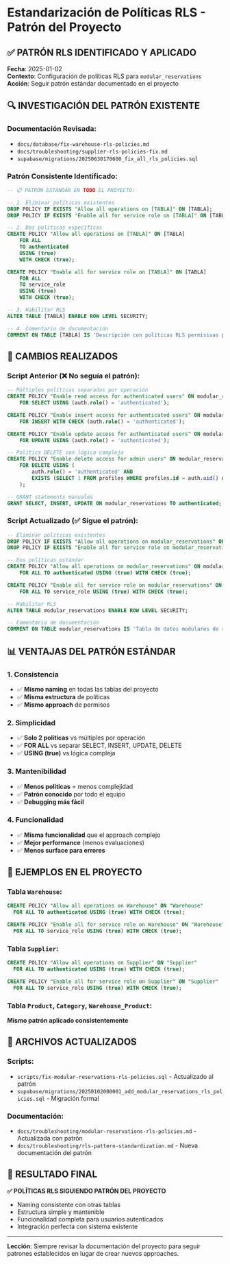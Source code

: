 # Estandarización de Políticas RLS - Patrón del Proyecto

## ✅ **PATRÓN RLS IDENTIFICADO Y APLICADO**

**Fecha**: 2025-01-02  
**Contexto**: Configuración de políticas RLS para `modular_reservations`  
**Acción**: Seguir patrón estándar documentado en el proyecto

## 🔍 **INVESTIGACIÓN DEL PATRÓN EXISTENTE**

### **Documentación Revisada:**
- `docs/database/fix-warehouse-rls-policies.md`
- `docs/troubleshooting/supplier-rls-policies-fix.md` 
- `supabase/migrations/20250630170600_fix_all_rls_policies.sql`

### **Patrón Consistente Identificado:**
```sql
-- 📋 PATRÓN ESTÁNDAR EN TODO EL PROYECTO:

-- 1. Eliminar políticas existentes
DROP POLICY IF EXISTS "Allow all operations on [TABLA]" ON [TABLA];
DROP POLICY IF EXISTS "Enable all for service role on [TABLA]" ON [TABLA];

-- 2. Dos políticas específicas
CREATE POLICY "Allow all operations on [TABLA]" ON [TABLA]
    FOR ALL 
    TO authenticated
    USING (true) 
    WITH CHECK (true);

CREATE POLICY "Enable all for service role on [TABLA]" ON [TABLA]
    FOR ALL 
    TO service_role
    USING (true) 
    WITH CHECK (true);

-- 3. Habilitar RLS
ALTER TABLE [TABLA] ENABLE ROW LEVEL SECURITY;

-- 4. Comentario de documentación
COMMENT ON TABLE [TABLA] IS 'Descripción con políticas RLS permisivas para usuarios autenticados';
```

## 🔄 **CAMBIOS REALIZADOS**

### **Script Anterior (❌ No seguía el patrón):**
```sql
-- Múltiples políticas separadas por operación
CREATE POLICY "Enable read access for authenticated users" ON modular_reservations
    FOR SELECT USING (auth.role() = 'authenticated');

CREATE POLICY "Enable insert access for authenticated users" ON modular_reservations
    FOR INSERT WITH CHECK (auth.role() = 'authenticated');

CREATE POLICY "Enable update access for authenticated users" ON modular_reservations
    FOR UPDATE USING (auth.role() = 'authenticated');

-- Política DELETE con lógica compleja
CREATE POLICY "Enable delete access for admin users" ON modular_reservations
    FOR DELETE USING (
        auth.role() = 'authenticated' AND 
        EXISTS (SELECT 1 FROM profiles WHERE profiles.id = auth.uid() AND profiles.role IN ('ADMINISTRADOR'))
    );

-- GRANT statements manuales
GRANT SELECT, INSERT, UPDATE ON modular_reservations TO authenticated;
```

### **Script Actualizado (✅ Sigue el patrón):**
```sql
-- Eliminar políticas existentes
DROP POLICY IF EXISTS "Allow all operations on modular_reservations" ON modular_reservations;
DROP POLICY IF EXISTS "Enable all for service role on modular_reservations" ON modular_reservations;

-- Dos políticas estándar
CREATE POLICY "Allow all operations on modular_reservations" ON modular_reservations
    FOR ALL TO authenticated USING (true) WITH CHECK (true);

CREATE POLICY "Enable all for service role on modular_reservations" ON modular_reservations
    FOR ALL TO service_role USING (true) WITH CHECK (true);

-- Habilitar RLS
ALTER TABLE modular_reservations ENABLE ROW LEVEL SECURITY;

-- Comentario de documentación
COMMENT ON TABLE modular_reservations IS 'Tabla de datos modulares de reservas con políticas RLS permisivas para usuarios autenticados';
```

## 📊 **VENTAJAS DEL PATRÓN ESTÁNDAR**

### **1. Consistencia**
- ✅ **Mismo naming** en todas las tablas del proyecto
- ✅ **Misma estructura** de políticas
- ✅ **Mismo approach** de permisos

### **2. Simplicidad**
- ✅ **Solo 2 políticas** vs múltiples por operación
- ✅ **FOR ALL** vs separar SELECT, INSERT, UPDATE, DELETE
- ✅ **USING (true)** vs lógica compleja

### **3. Mantenibilidad**
- ✅ **Menos políticas** = menos complejidad
- ✅ **Patrón conocido** por todo el equipo
- ✅ **Debugging más fácil**

### **4. Funcionalidad**
- ✅ **Misma funcionalidad** que el approach complejo
- ✅ **Mejor performance** (menos evaluaciones)
- ✅ **Menos surface para errores**

## 🎯 **EJEMPLOS EN EL PROYECTO**

### **Tabla `Warehouse`:**
```sql
CREATE POLICY "Allow all operations on Warehouse" ON "Warehouse"
  FOR ALL TO authenticated USING (true) WITH CHECK (true);

CREATE POLICY "Enable all for service role on Warehouse" ON "Warehouse"
  FOR ALL TO service_role USING (true) WITH CHECK (true);
```

### **Tabla `Supplier`:**
```sql
CREATE POLICY "Allow all operations on Supplier" ON "Supplier"
  FOR ALL TO authenticated USING (true) WITH CHECK (true);

CREATE POLICY "Enable all for service role on Supplier" ON "Supplier"
  FOR ALL TO service_role USING (true) WITH CHECK (true);
```

### **Tabla `Product`, `Category`, `Warehouse_Product`:**
**Mismo patrón aplicado consistentemente**

## 📁 **ARCHIVOS ACTUALIZADOS**

### **Scripts:**
- `scripts/fix-modular-reservations-rls-policies.sql` - Actualizado al patrón
- `supabase/migrations/20250102000001_add_modular_reservations_rls_policies.sql` - Migración formal

### **Documentación:**
- `docs/troubleshooting/modular-reservations-rls-policies.md` - Actualizada con patrón
- `docs/troubleshooting/rls-pattern-standardization.md` - Nueva documentación del patrón

## 🎉 **RESULTADO FINAL**

**✅ POLÍTICAS RLS SIGUIENDO PATRÓN DEL PROYECTO**
- Naming consistente con otras tablas
- Estructura simple y mantenible  
- Funcionalidad completa para usuarios autenticados
- Integración perfecta con sistema existente

---

**Lección**: Siempre revisar la documentación del proyecto para seguir patrones establecidos en lugar de crear nuevos approaches. 